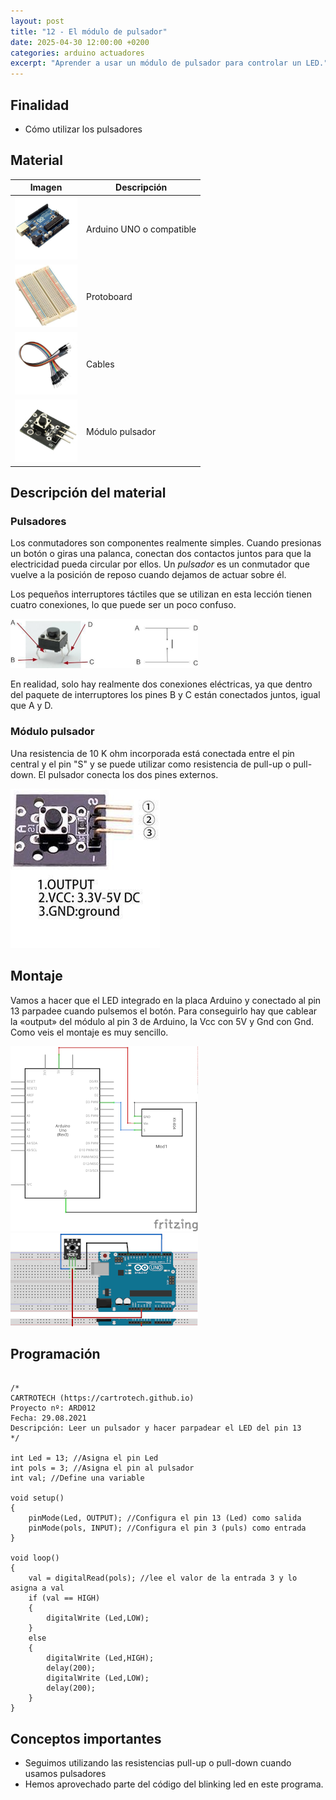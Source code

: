 ```yaml
---
layout: post
title: "12 - El módulo de pulsador"
date: 2025-04-30 12:00:00 +0200
categories: arduino actuadores
excerpt: "Aprender a usar un módulo de pulsador para controlar un LED."
---
```


## Finalidad

- Cómo utilizar los pulsadores

## Material

| Imagen | Descripción |
| ------ | ----------- |
| ![Arduino Uno](/assets/images/material/mat_unor3.png) | Arduino UNO o compatible |
| ![Protoboard](/assets/images/material/mat_protoboard.png) | Protoboard |
| ![Cables](/assets/images/material/mat_cables.png) | Cables |
| ![Módulo pulsador](/assets/images/material/mat_KY004.jpeg) | Módulo pulsador |

## Descripción del material

### Pulsadores

Los conmutadores son componentes realmente simples. Cuando presionas un botón o giras una palanca, conectan dos contactos juntos para que la electricidad pueda circular por ellos. Un _pulsador_ es un conmutador que vuelve a la posición de reposo cuando dejamos de actuar sobre él.

Los pequeños interruptores táctiles que se utilizan en esta lección tienen cuatro conexiones, lo que puede ser un poco confuso.

![Pulsador y esquema](/assets/images/ard/ard_12_01.png)

En realidad, solo hay realmente dos conexiones eléctricas, ya que dentro del paquete de interruptores los pines B y C están conectados juntos, igual que A y D.

### Módulo pulsador

Una resistencia de 10 K ohm incorporada está conectada entre el pin central y el pin "S" y se puede utilizar como resistencia de pull-up o pull-down. El pulsador conecta los dos pines externos.

![Módulo pulsador](/assets/images/ard/ard_12_02.png)

## Montaje

Vamos a hacer que el LED integrado en la placa Arduino y conectado al pin 13 parpadee cuando pulsemos el botón. Para conseguirlo hay que cablear la «output» del módulo al pin 3 de Arduino, la Vcc con 5V y Gnd con Gnd. Como veis el montaje es muy sencillo.

![Esquema eléctrico](/assets/images/ard/ard_12_03.png)
![Montaje](/assets/images/ard/ard_12_04.png)

## Programación

```Arduino

/*
CARTROTECH (https://cartrotech.github.io)
Proyecto nº: ARD012
Fecha: 29.08.2021
Descripción: Leer un pulsador y hacer parpadear el LED del pin 13
*/

int Led = 13; //Asigna el pin Led
int pols = 3; //Asigna el pin al pulsador
int val; //Define una variable

void setup()
{
    pinMode(Led, OUTPUT); //Configura el pin 13 (Led) como salida
    pinMode(pols, INPUT); //Configura el pin 3 (puls) como entrada
}

void loop()
{
    val = digitalRead(pols); //lee el valor de la entrada 3 y lo asigna a val
    if (val == HIGH)
    {
        digitalWrite (Led,LOW);
    }
    else
    {
        digitalWrite (Led,HIGH);
        delay(200);
        digitalWrite (Led,LOW);
        delay(200);
    }
}
```

## Conceptos importantes

- Seguimos utilizando las resistencias pull-up o pull-down cuando usamos pulsadores
- Hemos aprovechado parte del código del blinking led en este programa.
